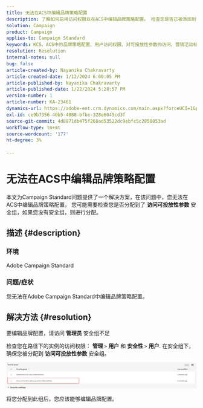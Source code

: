 ```yaml
---
title: 无法在ACS中编辑品牌策略配置
description: 了解如何启用访问权限以在ACS中编辑品牌策略配置。 检查您是否已被添加到“可投放性参数的访问权限”安全组。
solution: Campaign
product: Campaign
applies-to: Campaign Standard
keywords: KCS、ACS中的品牌策略配置、用户访问权限、对可投放性参数的访问、营销活动标准
resolution: Resolution
internal-notes: null
bug: false
article-created-by: Nayanika Chakravarty
article-created-date: 1/12/2024 6:00:05 PM
article-published-by: Nayanika Chakravarty
article-published-date: 1/22/2024 5:28:57 PM
version-number: 1
article-number: KA-23461
dynamics-url: https://adobe-ent.crm.dynamics.com/main.aspx?forceUCI=1&pagetype=entityrecord&etn=knowledgearticle&id=ea64f666-74b1-ee11-a569-6045bd006a22
exl-id: ce9b7356-40b5-4088-bfbe-328e6045cd3f
source-git-commit: 4d8871db475f268ad53522dc9ebfc5c2850853ad
workflow-type: tm+mt
source-wordcount: '177'
ht-degree: 3%

---
```


# 无法在ACS中编辑品牌策略配置


本文为Campaign Standard问题提供了一个解决方案，在该问题中，您无法在ACS中编辑品牌策略配置。 您可能需要检查您是否分配到了 <b>访问可投放性参数</b> 安全组，如果您没有安全组，则进行分配。

## 描述 {#description}


### 环境

Adobe Campaign Standard

### 问题/症状

您无法在Adobe Campaign Standard中编辑品牌策略配置。


## 解决方法 {#resolution}


要编辑品牌配置，请访问 <b>管理员</b> 安全组不足

检查您在路径下的实例的访问权限： <b>管理 </b>`>`  <b>用户</b> 和 <b>安全性 </b>`>`  <b>用户</b>. 在安全组下，确保您被分配到 <b>访问可投放性参数</b> 安全组。

![](assets/f7846f6e-31b9-ee11-a569-6045bd006704.png)

将您分配到此组后，您应该能够编辑品牌配置。

